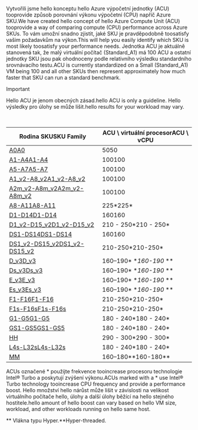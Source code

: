 



<span data-ttu-id="d9eee-101">Vytvořili jsme hello konceptu hello Azure výpočetní jednotky (ACU) tooprovide způsob porovnání výkonu výpočetní (CPU) napříč Azure SKU.</span><span class="sxs-lookup"><span data-stu-id="d9eee-101">We have created hello concept of hello Azure Compute Unit (ACU) tooprovide a way of comparing compute (CPU) performance across Azure SKUs.</span></span> <span data-ttu-id="d9eee-102">To vám umožní snadno zjistit, jaké SKU je pravděpodobně toosatisfy vašim požadavkům na výkon.</span><span class="sxs-lookup"><span data-stu-id="d9eee-102">This will help you easily identify which SKU is most likely toosatisfy your performance needs.</span></span>  <span data-ttu-id="d9eee-103">Jednotka ACU je aktuálně stanovená tak, že malý virtuální počítač (Standard_A1) má 100 ACU a ostatní jednotky SKU jsou pak ohodnoceny podle relativního výsledku standardního srovnávacího testu.</span><span class="sxs-lookup"><span data-stu-id="d9eee-103">ACU is currently standardized on a Small (Standard_A1) VM being 100 and all other SKUs then represent approximately how much faster that SKU can run a standard benchmark.</span></span> 

> [!IMPORTANT]
> <span data-ttu-id="d9eee-104">Hello ACU je jenom obecných zásad.</span><span class="sxs-lookup"><span data-stu-id="d9eee-104">hello ACU is only a guideline.</span></span>  <span data-ttu-id="d9eee-105">Hello výsledky pro úlohy se může lišit.</span><span class="sxs-lookup"><span data-stu-id="d9eee-105">hello results for your workload may vary.</span></span> 
> 
> 

<br>

| <span data-ttu-id="d9eee-106">Rodina SKU</span><span class="sxs-lookup"><span data-stu-id="d9eee-106">SKU Family</span></span> | <span data-ttu-id="d9eee-107">ACU \ virtuální procesor</span><span class="sxs-lookup"><span data-stu-id="d9eee-107">ACU \ vCPU</span></span> |
| --- | --- |
| [<span data-ttu-id="d9eee-108">A0</span><span class="sxs-lookup"><span data-stu-id="d9eee-108">A0</span></span>](../articles/virtual-machines/windows/sizes-general.md) |<span data-ttu-id="d9eee-109">50</span><span class="sxs-lookup"><span data-stu-id="d9eee-109">50</span></span> |
| [<span data-ttu-id="d9eee-110">A1-A4</span><span class="sxs-lookup"><span data-stu-id="d9eee-110">A1-A4</span></span>](../articles/virtual-machines/windows/sizes-general.md) |<span data-ttu-id="d9eee-111">100</span><span class="sxs-lookup"><span data-stu-id="d9eee-111">100</span></span> |
| [<span data-ttu-id="d9eee-112">A5-A7</span><span class="sxs-lookup"><span data-stu-id="d9eee-112">A5-A7</span></span>](../articles/virtual-machines/windows/sizes-general.md) |<span data-ttu-id="d9eee-113">100</span><span class="sxs-lookup"><span data-stu-id="d9eee-113">100</span></span> |
| [<span data-ttu-id="d9eee-114">A1_v2-A8_v2</span><span class="sxs-lookup"><span data-stu-id="d9eee-114">A1_v2-A8_v2</span></span>](../articles/virtual-machines/windows/sizes-general.md) |<span data-ttu-id="d9eee-115">100</span><span class="sxs-lookup"><span data-stu-id="d9eee-115">100</span></span> |
| [<span data-ttu-id="d9eee-116">A2m_v2-A8m_v2</span><span class="sxs-lookup"><span data-stu-id="d9eee-116">A2m_v2-A8m_v2</span></span>](../articles/virtual-machines/windows/sizes-general.md) |<span data-ttu-id="d9eee-117">100</span><span class="sxs-lookup"><span data-stu-id="d9eee-117">100</span></span> |
| [<span data-ttu-id="d9eee-118">A8-A11</span><span class="sxs-lookup"><span data-stu-id="d9eee-118">A8-A11</span></span>](../articles/virtual-machines/windows/sizes-hpc.md) |<span data-ttu-id="d9eee-119">225*</span><span class="sxs-lookup"><span data-stu-id="d9eee-119">225*</span></span> |
| [<span data-ttu-id="d9eee-120">D1-D14</span><span class="sxs-lookup"><span data-stu-id="d9eee-120">D1-D14</span></span>](../articles/virtual-machines/windows/sizes-general.md) |<span data-ttu-id="d9eee-121">160</span><span class="sxs-lookup"><span data-stu-id="d9eee-121">160</span></span> |
| [<span data-ttu-id="d9eee-122">D1_v2-D15_v2</span><span class="sxs-lookup"><span data-stu-id="d9eee-122">D1_v2-D15_v2</span></span>](../articles/virtual-machines/windows/sizes-general.md) |<span data-ttu-id="d9eee-123">210 - 250*</span><span class="sxs-lookup"><span data-stu-id="d9eee-123">210 - 250*</span></span> |
| [<span data-ttu-id="d9eee-124">DS1-DS14</span><span class="sxs-lookup"><span data-stu-id="d9eee-124">DS1-DS14</span></span>](../articles/virtual-machines/virtual-machines-windows-sizes-memory.md) |<span data-ttu-id="d9eee-125">160</span><span class="sxs-lookup"><span data-stu-id="d9eee-125">160</span></span> |
| [<span data-ttu-id="d9eee-126">DS1_v2-DS15_v2</span><span class="sxs-lookup"><span data-stu-id="d9eee-126">DS1_v2-DS15_v2</span></span>](../articles/virtual-machines/virtual-machines-windows-sizes-memory.md) |<span data-ttu-id="d9eee-127">210-250*</span><span class="sxs-lookup"><span data-stu-id="d9eee-127">210-250*</span></span> |
| [<span data-ttu-id="d9eee-128">D_v3</span><span class="sxs-lookup"><span data-stu-id="d9eee-128">D_v3</span></span>](../articles/virtual-machines/virtual-machines-windows-sizes-general.md) |<span data-ttu-id="d9eee-129">160–190* **</span><span class="sxs-lookup"><span data-stu-id="d9eee-129">160-190* **</span></span> |
| [<span data-ttu-id="d9eee-130">Ds_v3</span><span class="sxs-lookup"><span data-stu-id="d9eee-130">Ds_v3</span></span>](../articles/virtual-machines/virtual-machines-windows-sizes-general.md) |<span data-ttu-id="d9eee-131">160–190* **</span><span class="sxs-lookup"><span data-stu-id="d9eee-131">160-190* **</span></span> |
| [<span data-ttu-id="d9eee-132">E_v3</span><span class="sxs-lookup"><span data-stu-id="d9eee-132">E_v3</span></span>](../articles/virtual-machines/virtual-machines-windows-sizes-memory.md) |<span data-ttu-id="d9eee-133">160–190* **</span><span class="sxs-lookup"><span data-stu-id="d9eee-133">160-190* **</span></span> |
| [<span data-ttu-id="d9eee-134">Es_v3</span><span class="sxs-lookup"><span data-stu-id="d9eee-134">Es_v3</span></span>](../articles/virtual-machines/virtual-machines-windows-sizes-memory.md) |<span data-ttu-id="d9eee-135">160–190* **</span><span class="sxs-lookup"><span data-stu-id="d9eee-135">160-190* **</span></span> |
| [<span data-ttu-id="d9eee-136">F1-F16</span><span class="sxs-lookup"><span data-stu-id="d9eee-136">F1-F16</span></span>](../articles/virtual-machines/windows/sizes-compute.md) |<span data-ttu-id="d9eee-137">210-250*</span><span class="sxs-lookup"><span data-stu-id="d9eee-137">210-250*</span></span> |
| [<span data-ttu-id="d9eee-138">F1s-F16s</span><span class="sxs-lookup"><span data-stu-id="d9eee-138">F1s-F16s</span></span>](../articles/virtual-machines/windows/sizes-compute.md) |<span data-ttu-id="d9eee-139">210-250*</span><span class="sxs-lookup"><span data-stu-id="d9eee-139">210-250*</span></span> |
| [<span data-ttu-id="d9eee-140">G1-G5</span><span class="sxs-lookup"><span data-stu-id="d9eee-140">G1-G5</span></span>](../articles/virtual-machines/virtual-machines-windows-sizes-memory.md) |<span data-ttu-id="d9eee-141">180 - 240*</span><span class="sxs-lookup"><span data-stu-id="d9eee-141">180 - 240*</span></span> |
| [<span data-ttu-id="d9eee-142">GS1-GS5</span><span class="sxs-lookup"><span data-stu-id="d9eee-142">GS1-GS5</span></span>](../articles/virtual-machines/virtual-machines-windows-sizes-memory.md) |<span data-ttu-id="d9eee-143">180 - 240*</span><span class="sxs-lookup"><span data-stu-id="d9eee-143">180 - 240*</span></span> |
| [<span data-ttu-id="d9eee-144">H</span><span class="sxs-lookup"><span data-stu-id="d9eee-144">H</span></span>](../articles/virtual-machines/windows/sizes-hpc.md) |<span data-ttu-id="d9eee-145">290 - 300*</span><span class="sxs-lookup"><span data-stu-id="d9eee-145">290 - 300*</span></span> |
| [<span data-ttu-id="d9eee-146">L4s-L32s</span><span class="sxs-lookup"><span data-stu-id="d9eee-146">L4s-L32s</span></span>](../articles/virtual-machines/windows/sizes-storage.md) |<span data-ttu-id="d9eee-147">180 - 240*</span><span class="sxs-lookup"><span data-stu-id="d9eee-147">180 - 240*</span></span> |
| [<span data-ttu-id="d9eee-148">M</span><span class="sxs-lookup"><span data-stu-id="d9eee-148">M</span></span>](../articles/virtual-machines/virtual-machines-windows-sizes-memory.md) | <span data-ttu-id="d9eee-149">160–180**</span><span class="sxs-lookup"><span data-stu-id="d9eee-149">160-180**</span></span> |

<span data-ttu-id="d9eee-150">ACUs označené * použijte frekvence tooincrease procesoru technologie Intel® Turbo a poskytují zvýšení výkonu.</span><span class="sxs-lookup"><span data-stu-id="d9eee-150">ACUs marked with a * use Intel® Turbo technology tooincrease CPU frequency and provide a performance boost.</span></span>  <span data-ttu-id="d9eee-151">Hello množství hello nárůst může lišit v závislosti na velikost virtuálního počítače hello, úlohy a další úlohy běžící na hello stejného hostitele.</span><span class="sxs-lookup"><span data-stu-id="d9eee-151">hello amount of hello boost can vary based on hello VM size, workload, and other workloads running on hello same host.</span></span>

<span data-ttu-id="d9eee-152">** Vlákna typu Hyper.</span><span class="sxs-lookup"><span data-stu-id="d9eee-152">**Hyper-threaded.</span></span> 
